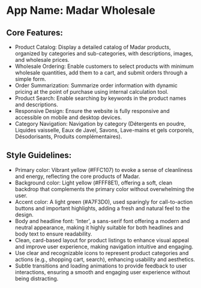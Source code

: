 # **App Name**: Madar Wholesale

## Core Features:

- Product Catalog: Display a detailed catalog of Madar products, organized by categories and sub-categories, with descriptions, images, and wholesale prices.
- Wholesale Ordering: Enable customers to select products with minimum wholesale quantities, add them to a cart, and submit orders through a simple form.
- Order Summarization: Summarize order information with dynamic pricing at the point of purchase using internal calculation tool.
- Product Search: Enable searching by keywords in the product names and descriptions.
- Responsive Design: Ensure the website is fully responsive and accessible on mobile and desktop devices.
- Category Navigation: Navigation by category (Détergents en poudre, Liquides vaisselle, Eaux de Javel, Savons, Lave-mains et gels corporels, Désodorisants, Produits complémentaires).

## Style Guidelines:

- Primary color: Vibrant yellow (#FFC107) to evoke a sense of cleanliness and energy, reflecting the core products of Madar.
- Background color: Light yellow (#FFF8E1), offering a soft, clean backdrop that complements the primary color without overwhelming the user.
- Accent color: A light green (#A7F3D0), used sparingly for call-to-action buttons and important highlights, adding a fresh and natural feel to the design.
- Body and headline font: 'Inter', a sans-serif font offering a modern and neutral appearance, making it highly suitable for both headlines and body text to ensure readability.
- Clean, card-based layout for product listings to enhance visual appeal and improve user experience, making navigation intuitive and engaging.
- Use clear and recognizable icons to represent product categories and actions (e.g., shopping cart, search), enhancing usability and aesthetics.
- Subtle transitions and loading animations to provide feedback to user interactions, ensuring a smooth and engaging user experience without being distracting.